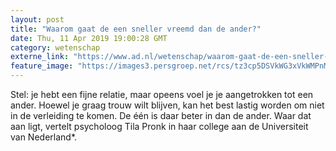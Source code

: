 ```yaml
---
layout: post
title: "Waarom gaat de een sneller vreemd dan de ander?"
date: Thu, 11 Apr 2019 19:00:28 GMT
category: wetenschap
externe_link: "https://www.ad.nl/wetenschap/waarom-gaat-de-een-sneller-vreemd-dan-de-ander~a76b9c8f/"
feature_image: "https://images3.persgroep.net/rcs/tz3cp5DSVkWG3xVkWMPnM8z5wek/diocontent/145301695/_fitwidth/400/?appId=21791a8992982cd8da851550a453bd7f&quality=0.7"
---
```


Stel: je hebt een fijne relatie, maar opeens voel je je aangetrokken tot een ander. Hoewel je graag trouw wilt blijven, kan het best lastig worden om niet in de verleiding te komen. De één is daar beter in dan de ander. Waar dat aan ligt, vertelt psycholoog Tila Pronk in haar college aan de Universiteit van Nederland*.
